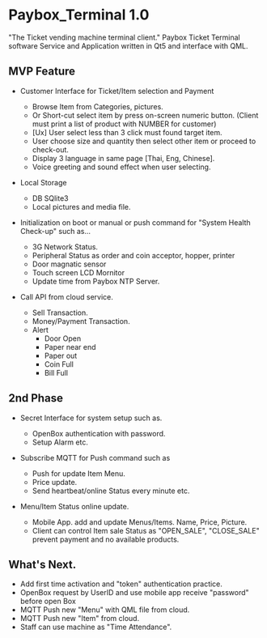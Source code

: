 # Paybox_Terminal 1.0 
"The Ticket vending machine terminal client."
Paybox Ticket Terminal software Service and Application written in Qt5 and interface with QML.

## MVP Feature
+ Customer Interface for Ticket/Item selection and Payment
  + Browse Item from Categories, pictures.
  + Or Short-cut select item by press on-screen numeric button. (Client must print a list of product with NUMBER for customer)
  + [Ux] User select less than 3 click must found target item.
  + User choose size and quantity then select other item or proceed to check-out.
  + Display 3 language in same page [Thai, Eng, Chinese].
  + Voice greeting and sound effect when user selecting.
 
+ Local Storage 
  + DB SQlite3 
  + Local pictures and media file.
  
+ Initialization on boot or manual or push command for "System Health Check-up" such as...
  + 3G Network Status.
  + Peripheral Status as order and coin acceptor, hopper, printer
  + Door magnatic sensor
  + Touch screen LCD Mornitor
  + Update time from Paybox NTP Server.
+ Call API from cloud service.
  + Sell Transaction.
  + Money/Payment Transaction.
  + Alert
    + Door Open
    + Paper near end
    + Paper out
    + Coin Full
    + Bill Full

## 2nd Phase

+ Secret Interface for system setup such as.
  + OpenBox authentication with password.
  + Setup Alarm etc.


+ Subscribe MQTT for Push command such as 
  + Push for update Item Menu.
  + Price update.
  + Send heartbeat/online Status every minute etc.

+ Menu/Item Status online update.
  + Mobile App. add and update Menus/Items. Name, Price, Picture.
  + Client can control Item sale Status as "OPEN_SALE", "CLOSE_SALE" prevent payment and no available products.
  
## What's Next.
+ Add first time activation and "token" authentication practice.
+ OpenBox request by UserID and use mobile app receive "password" before open Box
+ MQTT Push new "Menu" with QML file from cloud.
+ MQTT Push new "Item" from cloud.
+ Staff can use machine as "Time Attendance".

